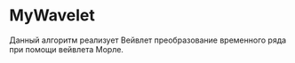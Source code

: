 # MyWavelet

Данный алгоритм реализует Вейвлет преобразование временного ряда при помощи вейвлета Морле. 


